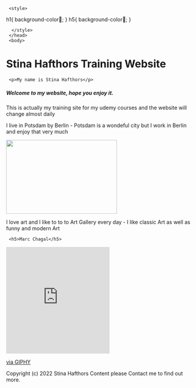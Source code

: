 
<html>
 <head>
    <meta charset="utf-8">
     <head><title>Stina H Test training Webstie - Udemy Student</title>

      
     <style>
  h1{
      background-color💛;
     }
h5{
        background-color🚙;
     }

 
      </style>
     </head>
     <body> 
     
  
  <h1>Stina Hafthors Training Website</h1>

     <p>My name is Stina Hafthors</p>
     
   <h5>Welcome to my website, hope you enjoy it.</h5>
   
   <p>This is actually my training site for my udemy courses and the website will change almost daily</p>

   <p>I live in Potsdam by Berlin - Potsdam is a wondeful city but I work in Berlin and enjoy that very much</p>

   <img src="https://i.giphy.com/media/v1.Y2lkPTc5MGI3NjExaDdlN2Q5NnJzcTQzZ3JtM3Rva281aGF5NTMweWt5eHVsejJ0ZmVheSZlcD12MV9pbnRlcm5hbF9naWZfYnlfaWQmY3Q9Zw/mBLYrKaZJACmtum22X/giphy.gif" width="300" height="200">


<p>I love art and I like to to to Art Gallery every day - I like classic Art as well as funny and modern Art</p>

     <h5>Marc Chagal</h5>

<iframe src="https://giphy.com/embed/daNoU5IlCJyuMWAnbf" width="280" height="289" style="" frameBorder="0" class="giphy-embed" allowFullScreen></iframe><p><a href="https://giphy.com/gifs/daNoU5IlCJyuMWAnbf">via GIPHY</a></p>




<footer class="footer">Copyright (c) 2022 Stina Hafthors Content please Contact
    me to find out more.</footer>
</footer>

</body>
</html>

